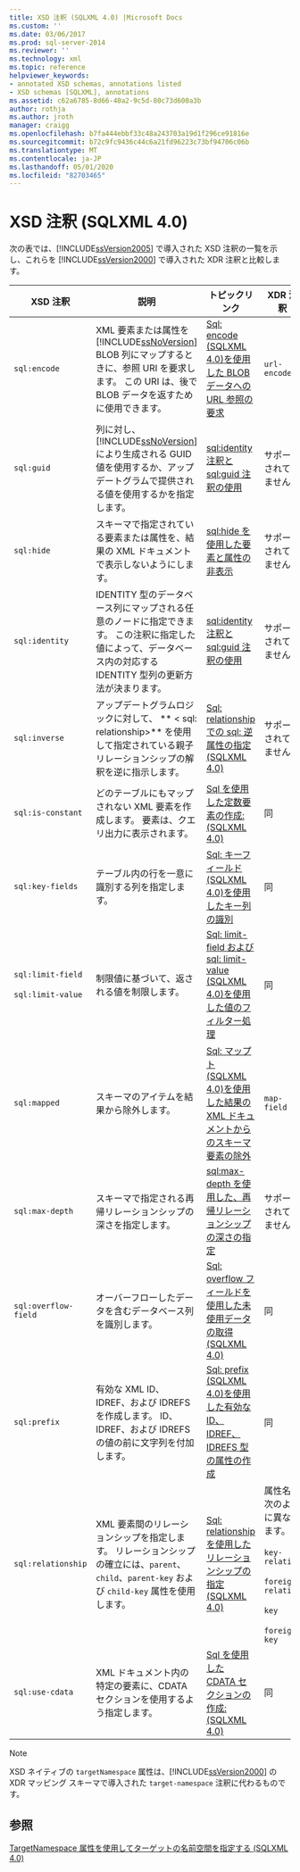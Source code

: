 ```yaml
---
title: XSD 注釈 (SQLXML 4.0) |Microsoft Docs
ms.custom: ''
ms.date: 03/06/2017
ms.prod: sql-server-2014
ms.reviewer: ''
ms.technology: xml
ms.topic: reference
helpviewer_keywords:
- annotated XSD schemas, annotations listed
- XSD schemas [SQLXML], annotations
ms.assetid: c62a6785-8d66-40a2-9c5d-80c73d600a3b
author: rothja
ms.author: jroth
manager: craigg
ms.openlocfilehash: b7fa444ebbf33c48a243703a19d1f296ce91816e
ms.sourcegitcommit: b72c9fc9436c44c6a21fd96223c73bf94706c06b
ms.translationtype: MT
ms.contentlocale: ja-JP
ms.lasthandoff: 05/01/2020
ms.locfileid: "82703465"
---
```

# <a name="xsd-annotations-sqlxml-40"></a>XSD 注釈 (SQLXML 4.0)
  次の表では、[!INCLUDE[ssVersion2005](../../includes/ssversion2005-md.md)] で導入された XSD 注釈の一覧を示し、これらを [!INCLUDE[ssVersion2000](../../includes/ssversion2000-md.md)] で導入された XDR 注釈と比較します。  
  
|XSD 注釈|説明|トピックリンク|XDR 注釈|  
|--------------------|-----------------|----------------|--------------------|  
|`sql:encode`|XML 要素または属性を [!INCLUDE[ssNoVersion](../../includes/ssnoversion-md.md)] BLOB 列にマップするときに、参照 URI を要求します。 この URI は、後で BLOB データを返すために使用できます。|[Sql: encode &#40;SQLXML 4.0&#41;を使用した BLOB データへの URL 参照の要求](requesting-url-references-to-blob-data-using-sql-encode-sqlxml-4-0.md)|`url-encode`|  
|`sql:guid`|列に対し、[!INCLUDE[ssNoVersion](../../includes/ssnoversion-md.md)] により生成される GUID 値を使用するか、アップデートグラムで提供される値を使用するかを指定します。|[sql:identity 注釈と sql:guid 注釈の使用](using-the-sql-identity-and-sql-guid-annotations.md)|サポートされていません。|  
|`sql:hide`|スキーマで指定されている要素または属性を、結果の XML ドキュメントで表示しないようにします。|[sql:hide を使用した要素と属性の非表示](hiding-elements-and-attributes-by-using-sql-hide.md)|サポートされていません。|  
|`sql:identity`|IDENTITY 型のデータベース列にマップされる任意のノードに指定できます。 この注釈に指定した値によって、データベース内の対応する IDENTITY 型列の更新方法が決まります。|[sql:identity 注釈と sql:guid 注釈の使用](using-the-sql-identity-and-sql-guid-annotations.md)|サポートされていません。|  
|`sql:inverse`|アップデートグラムロジックに対して、 ** \< sql: relationship>** を使用して指定されている親子リレーションシップの解釈を逆に指示します。|[Sql: relationship での sql: 逆属性の指定 &#40;SQLXML 4.0&#41;](specifying-the-sql-inverse-attribute-on-sql-relationship-sqlxml-4-0.md)|サポートされていません。|  
|`sql:is-constant`|どのテーブルにもマップされない XML 要素を作成します。 要素は、クエリ出力に表示されます。|[Sql を使用した定数要素の作成: &#40;SQLXML 4.0&#41;](creating-constant-elements-using-sql-is-constant-sqlxml-4-0.md)|同|  
|`sql:key-fields`|テーブル内の行を一意に識別する列を指定します。|[Sql: キーフィールド &#40;SQLXML 4.0&#41;を使用したキー列の識別](identifying-key-columns-using-sql-key-fields-sqlxml-4-0.md)|同|  
|`sql:limit-field`<br /><br /> `sql:limit-value`|制限値に基づいて、返される値を制限します。|[Sql: limit-field および sql: limit-value &#40;SQLXML 4.0&#41;を使用した値のフィルター処理](../sqlxml-annotated-xsd-schemas-xpath-queries/bulk-load-xml/annotation-interpretation-sql-limit-field-and-sql-limit-value.md)|同|  
|`sql:mapped`|スキーマのアイテムを結果から除外します。|[Sql: マップト &#40;SQLXML 4.0&#41;を使用した結果の XML ドキュメントからのスキーマ要素の除外](excluding-schema-elements-from-the-xml-document-using-sql-mapped.md)|`map-field`|  
|`sql:max-depth`|スキーマで指定される再帰リレーションシップの深さを指定します。|[sql:max-depth を使用した、再帰リレーションシップの深さの指定](specifying-depth-in-recursive-relationships-by-using-sql-max-depth.md)|サポートされていません。|  
|`sql:overflow-field`|オーバーフローしたデータを含むデータベース列を識別します。|[Sql: overflow フィールドを使用した未使用データの取得 &#40;SQLXML 4.0&#41;](../sqlxml-annotated-xsd-schemas-xpath-queries/bulk-load-xml/annotation-interpretation-sql-overflow-field.md)|同|  
|`sql:prefix`|有効な XML ID、IDREF、および IDREFS を作成します。 ID、IDREF、および IDREFS の値の前に文字列を付加します。|[Sql: prefix &#40;SQLXML 4.0&#41;を使用した有効な ID、IDREF、IDREFS 型の属性の作成](creating-valid-id-idref-and-idrefs-type-attributes-using-sql-prefix-sqlxml-4-0.md)|同|  
|`sql:relationship`|XML 要素間のリレーションシップを指定します。 リレーションシップの確立には、`parent`、`child`、`parent-key` および `child-key` 属性を使用します。|[Sql: relationship を使用したリレーションシップの指定 &#40;SQLXML 4.0&#41;](specifying-relationships-using-sql-relationship-sqlxml-4-0.md)|属性名は次のように異なります。<br /><br /> `key-relation`<br /><br /> `foreign-relation`<br /><br /> `key`<br /><br /> `foreign-key`|  
|`sql:use-cdata`|XML ドキュメント内の特定の要素に、CDATA セクションを使用するよう指定します。|[Sql を使用した CDATA セクションの作成: &#40;SQLXML 4.0&#41;](creating-cdata-sections-using-sql-use-cdata-sqlxml-4-0.md)|同|  
  
> [!NOTE]  
>  XSD ネイティブの `targetNamespace` 属性は、[!INCLUDE[ssVersion2000](../../includes/ssversion2000-md.md)] の XDR マッピング スキーマで導入された `target-namespace` 注釈に代わるものです。  
  
## <a name="see-also"></a>参照  
 [TargetNamespace 属性を使用してターゲットの名前空間を指定する &#40;SQLXML 4.0&#41;](specifying-a-target-namespace-using-the-targetnamespace-attribute-sqlxml-4-0.md)  
  
  
